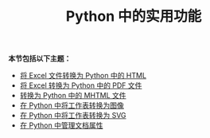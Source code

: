 ﻿---
title: Python 中的实用功能
type: docs
weight: 20
url: /zh/java/utility-features-in-python/
---
**本节包括以下主题：** 
- [将 Excel 文件转换为 Python 中的 HTML](/cells/zh/java/converting-excel-files-to-html-in-python/)
- [将 Excel 转换为 Python 中的 PDF 文件](/cells/zh/java/converting-excel-to-pdf-files-in-python/)
- [转换为 Python 中的 MHTML 文件](/cells/zh/java/converting-to-mhtml-files-in-python/)
- [在 Python 中将工作表转换为图像](/cells/zh/java/converting-worksheet-to-image-in-python/)
- [在 Python 中将工作表转换为 SVG](/cells/zh/java/converting-worksheet-to-svg-in-python/)
- [在 Python 中管理文档属性](/cells/zh/java/managing-document-properties-in-python/)

